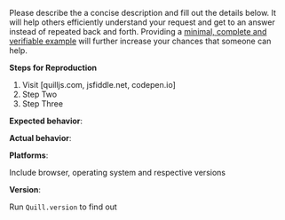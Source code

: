 Please describe the a concise description and fill out the details below. It will help others efficiently understand your request and get to an answer instead of repeated back and forth. Providing a [minimal, complete and verifiable example](https://stackoverflow.com/help/mcve) will further increase your chances that someone can help.

**Steps for Reproduction**

1. Visit [quilljs.com, jsfiddle.net, codepen.io]
2. Step Two
3. Step Three

**Expected behavior**:

**Actual behavior**:

**Platforms**:

Include browser, operating system and respective versions

**Version**:

Run `Quill.version` to find out
